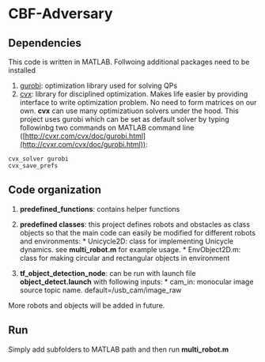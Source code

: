 # CBF-Adversary

## Dependencies
This code is written in MATLAB. Follwoing additional packages need to be installed
1. [gurobi](https://www.gurobi.com/documentation/9.1/quickstart_mac/software_installation_guid.html): optimization library used for solving QPs
2. [cvx](http://cvxr.com/cvx/): library for disciplined optimization. Makes life easier by providing interface to write optimization problem. No need to form matrices on our own. **cvx** can use many optimizatiuon solvers under the hood. This project uses gurobi which can be set as default solver by typing followinbg two commands on MATLAB command line ([http://cvxr.com/cvx/doc/gurobi.html](http://cvxr.com/cvx/doc/gurobi.html)):
```
cvx_solver gurobi
cvx_save_prefs
```

## Code organization
1. **predefined_functions**: contains helper functions
2. **predefined classes**: this project defines robots and obstacles as class objects so that the main code can easily be modified for different robots and environments:
       * Unicycle2D: class for implementing Unicycle dynamics. see **multi_robot.m** for example usage.
       * EnvObject2D.m: class for making circular and rectangular objects in environment
       

3. **tf_object_detection_node**: can be run with launch file **object_detect.launch** with following inputs:
       * cam_in: monocular image source topic name. default=/usb_cam/image_raw
       

More robots and objects will be added in future.

## Run
Simply add subfolders to MATLAB path and then run **multi_robot.m**
